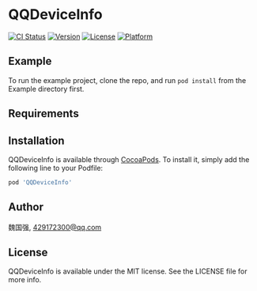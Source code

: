 # QQDeviceInfo

[![CI Status](https://img.shields.io/travis/魏国强/QQDeviceInfo.svg?style=flat)](https://travis-ci.org/魏国强/QQDeviceInfo)
[![Version](https://img.shields.io/cocoapods/v/QQDeviceInfo.svg?style=flat)](https://cocoapods.org/pods/QQDeviceInfo)
[![License](https://img.shields.io/cocoapods/l/QQDeviceInfo.svg?style=flat)](https://cocoapods.org/pods/QQDeviceInfo)
[![Platform](https://img.shields.io/cocoapods/p/QQDeviceInfo.svg?style=flat)](https://cocoapods.org/pods/QQDeviceInfo)

## Example

To run the example project, clone the repo, and run `pod install` from the Example directory first.

## Requirements

## Installation

QQDeviceInfo is available through [CocoaPods](https://cocoapods.org). To install
it, simply add the following line to your Podfile:

```ruby
pod 'QQDeviceInfo'
```

## Author

魏国强, 429172300@qq.com

## License

QQDeviceInfo is available under the MIT license. See the LICENSE file for more info.
